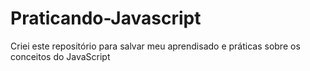 # Praticando-Javascript
 Criei este repositório para salvar meu aprendisado e práticas sobre os conceitos do JavaScript
